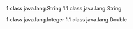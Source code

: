 1 class java.lang.String
1.1 class java.lang.String

1 class java.lang.Integer
1.1 class java.lang.Double

